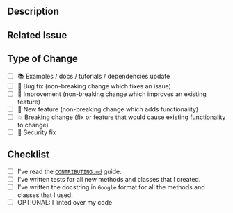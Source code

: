 ## Description

<!-- Add a more detailed description of the changes if needed. -->

## Related Issue

<!-- If your PR refers to a related issue, link it here. -->

## Type of Change

<!-- Mark with an `x` all the checkboxes that apply (like `[x]`) -->

- [ ] 📚 Examples / docs / tutorials / dependencies update
- [ ] 🔧 Bug fix (non-breaking change which fixes an issue)
- [ ] 🥂 Improvement (non-breaking change which improves an existing feature)
- [ ] 🚀 New feature (non-breaking change which adds functionality)
- [ ] 💥 Breaking change (fix or feature that would cause existing functionality to change)
- [ ] 🔐 Security fix

## Checklist

<!-- Mark with an `x` all the checkboxes that apply (like `[x]`) -->

- [ ] I've read the [`CONTRIBUTING.md`](https://github.com/peach-lasagna/Blyathon/blob/master/CONTRIBUTING.md) guide.
- [ ] I've written tests for all new methods and classes that I created.
- [ ] I've written the docstring in `Google` format for all the methods and classes that I used.
- [ ] OPTIONAL: I linted over my code
